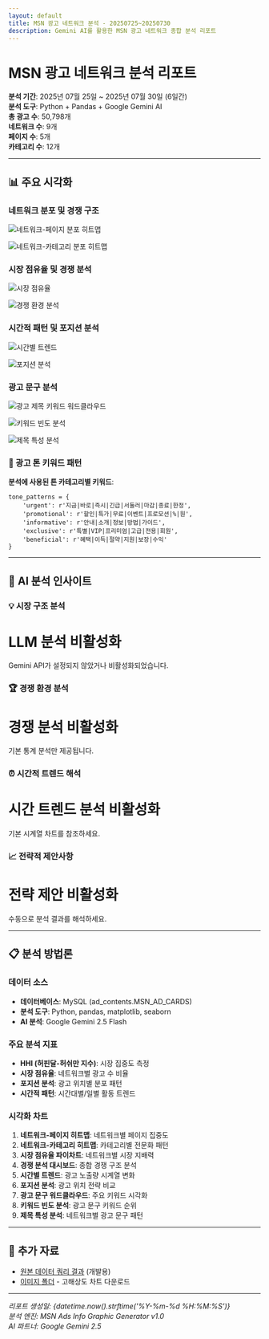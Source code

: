```yaml
---
layout: default
title: MSN 광고 네트워크 분석 - 20250725~20250730
description: Gemini AI를 활용한 MSN 광고 네트워크 종합 분석 리포트
---
```


# MSN 광고 네트워크 분석 리포트

**분석 기간**: 2025년 07월 25일 ~ 2025년 07월 30일 (6일간)  
**분석 도구**: Python + Pandas + Google Gemini AI  
**총 광고 수**: 50,798개  
**네트워크 수**: 9개  
**페이지 수**: 5개  
**카테고리 수**: 12개  

---

## 📊 주요 시각화

### 네트워크 분포 및 경쟁 구조

![네트워크-페이지 분포 히트맵](images/network_page_heatmap_2025-07-25_2025-07-30.png)

![네트워크-카테고리 분포 히트맵](images/network_category_heatmap_2025-07-25_2025-07-30.png)

### 시장 점유율 및 경쟁 분석

![시장 점유율](images/market_share_pie_2025-07-25_2025-07-30.png)

![경쟁 환경 분석](images/competitive_analysis_2025-07-25_2025-07-30.png)

### 시간적 패턴 및 포지션 분석

![시간별 트렌드](images/hourly_trend_2025-07-25_2025-07-30.png)

![포지션 분석](images/position_analysis_2025-07-25_2025-07-30.png)

### 광고 문구 분석

![광고 제목 키워드 워드클라우드](images/title_wordcloud_2025-07-25_2025-07-30.png)

![키워드 빈도 분석](images/keyword_frequency_2025-07-25_2025-07-30.png)

![제목 특성 분석](images/title_characteristics_2025-07-25_2025-07-30.png)

### 📖 광고 톤 키워드 패턴

**분석에 사용된 톤 카테고리별 키워드**:

```
tone_patterns = {
    'urgent': r'지금|바로|즉시|긴급|서둘러|마감|종료|한정',
    'promotional': r'할인|특가|무료|이벤트|프로모션|%|원',
    'informative': r'안내|소개|정보|방법|가이드',
    'exclusive': r'특별|VIP|프리미엄|고급|전용|회원',
    'beneficial': r'혜택|이득|절약|지원|보장|수익'
}
```


---

## 🤖 AI 분석 인사이트

### 💡 시장 구조 분석

# LLM 분석 비활성화

Gemini API가 설정되지 않았거나 비활성화되었습니다.

### 🏆 경쟁 환경 분석

# 경쟁 분석 비활성화

기본 통계 분석만 제공됩니다.

### ⏰ 시간적 트렌드 해석

# 시간 트렌드 분석 비활성화

기본 시계열 차트를 참조하세요.

### 📈 전략적 제안사항

# 전략 제안 비활성화

수동으로 분석 결과를 해석하세요.

---

## 📋 분석 방법론

### 데이터 소스
- **데이터베이스**: MySQL (ad_contents.MSN_AD_CARDS)
- **분석 도구**: Python, pandas, matplotlib, seaborn
- **AI 분석**: Google Gemini 2.5 Flash

### 주요 분석 지표
- **HHI (허핀달-허쉬만 지수)**: 시장 집중도 측정
- **시장 점유율**: 네트워크별 광고 수 비율  
- **포지션 분석**: 광고 위치별 분포 패턴
- **시간적 패턴**: 시간대별/일별 활동 트렌드

### 시각화 차트
1. **네트워크-페이지 히트맵**: 네트워크별 페이지 집중도
2. **네트워크-카테고리 히트맵**: 카테고리별 전문화 패턴
3. **시장 점유율 파이차트**: 네트워크별 시장 지배력
4. **경쟁 분석 대시보드**: 종합 경쟁 구조 분석
5. **시간별 트렌드**: 광고 노출량 시계열 변화
6. **포지션 분석**: 광고 위치 전략 비교
7. **광고 문구 워드클라우드**: 주요 키워드 시각화
8. **키워드 빈도 분석**: 광고 문구 키워드 순위
9. **제목 특성 분석**: 네트워크별 광고 문구 패턴

---

## 🔗 추가 자료

- [원본 데이터 쿼리 결과](./raw_data_summary.json) (개발용)
- [이미지 폴더](./images/) - 고해상도 차트 다운로드

---

*리포트 생성일: {datetime.now().strftime('%Y-%m-%d %H:%M:%S')}*  
*분석 엔진: MSN Ads Info Graphic Generator v1.0*  
*AI 파트너: Google Gemini 2.5*
